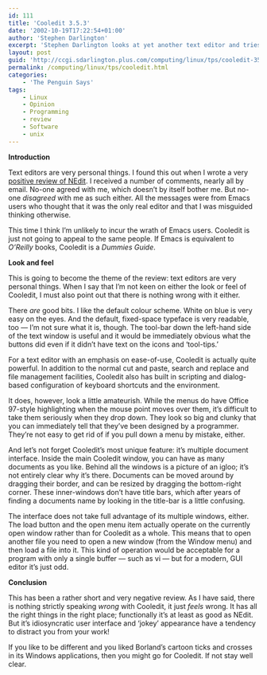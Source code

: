 ```yaml
---
id: 111
title: 'Cooledit 3.5.3'
date: '2002-10-19T17:22:54+01:00'
author: 'Stephen Darlington'
excerpt: 'Stephen Darlington looks at yet another text editor and tries to decide whether this one lives up to its name. '
layout: post
guid: 'http://ccgi.sdarlington.plus.com/computing/linux/tps/cooledit-353.html'
permalink: /computing/linux/tps/cooledit.html
categories:
    - 'The Penguin Says'
tags:
    - Linux
    - Opinion
    - Programming
    - review
    - Software
    - unix
---
```


**Introduction**

Text editors are very personal things. I found this out when I wrote a very [positive review of NEdit](nedit5.html). I received a number of comments, nearly all by email. No-one agreed with me, which doesn’t by itself bother me. But no-one *disagreed* with me as such either. All the messages were from Emacs users who thought that it was the only real editor and that I was misguided thinking otherwise.

This time I think I’m unlikely to incur the wrath of Emacs users. Cooledit is just not going to appeal to the same people. If Emacs is equivalent to *O’Reilly* books, Cooledit is a *Dummies Guide*.

**Look and feel**

This is going to become the theme of the review: text editors are very personal things. When I say that I’m not keen on either the look or feel of Cooledit, I must also point out that there is nothing wrong with it either.

There *are* good bits. I like the default colour scheme. White on blue is very easy on the eyes. And the default, fixed-space typeface is very readable, too — I’m not sure what it is, though. The tool-bar down the left-hand side of the text window is useful and it would be immediately obvious what the buttons did even if it didn’t have text on the icons and ‘tool-tips.’

For a text editor with an emphasis on ease-of-use, Cooledit is actually quite powerful. In addition to the normal cut and paste, search and replace and file management facilities, Cooledit also has built in scripting and dialog-based configuration of keyboard shortcuts and the environment.

It does, however, look a little amateurish. While the menus do have Office 97-style highlighting when the mouse point moves over them, it’s difficult to take them seriously when they drop down. They look so big and clunky that you can immediately tell that they’ve been designed by a programmer. They’re not easy to get rid of if you pull down a menu by mistake, either.

And let’s not forget Cooledit’s most unique feature: it’s multiple document interface. Inside the main Cooledit window, you can have as many documents as you like. Behind all the windows is a picture of an igloo; it’s not entirely clear why it’s there. Documents can be moved around by dragging their border, and can be resized by dragging the bottom-right corner. These inner-windows don’t have title bars, which after years of finding a documents name by looking in the title-bar is a little confusing.

The interface does not take full advantage of its multiple windows, either. The load button and the open menu item actually operate on the currently open window rather than for Cooledit as a whole. This means that to open another file you need to open a new window (from the Window menu) and then load a file into it. This kind of operation would be acceptable for a program with only a single buffer — such as vi — but for a modern, GUI editor it’s just odd.

**Conclusion**

This has been a rather short and very negative review. As I have said, there is nothing strictly speaking *wrong* with Cooledit, it just *feels* wrong. It has all the right things in the right place; functionally it’s at least as good as NEdit. But it’s idiosyncratic user interface and ‘jokey’ appearance have a tendency to distract you from your work!

If you like to be different and you liked Borland’s cartoon ticks and crosses in its Windows applications, then you might go for Cooledit. If not stay well clear.